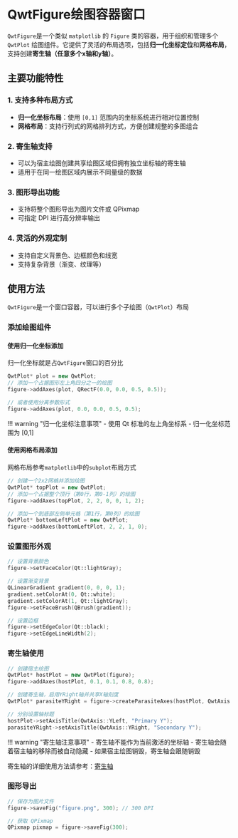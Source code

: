 # QwtFigure绘图容器窗口

`QwtFigure`是一个类似 `matplotlib` 的 `Figure` 类的容器，用于组织和管理多个 `QwtPlot` 绘图组件。它提供了灵活的布局选项，包括**归一化坐标定位**和**网格布局**，支持创建**寄生轴（任意多个x轴和y轴）**。

## 主要功能特性

### 1. 支持多种布局方式

- **归一化坐标布局**：使用 `[0,1]` 范围内的坐标系统进行相对位置控制
- **网格布局**：支持行列式的网格排列方式，方便创建规整的多图组合

### 2. 寄生轴支持

- 可以为宿主绘图创建共享绘图区域但拥有独立坐标轴的寄生轴
- 适用于在同一绘图区域内展示不同量级的数据

### 3. 图形导出功能

- 支持将整个图形导出为图片文件或 QPixmap
- 可指定 DPI 进行高分辨率输出

### 4. 灵活的外观定制

- 支持自定义背景色、边框颜色和线宽
- 支持复杂背景（渐变、纹理等）

## 使用方法

`QwtFigure`是一个窗口容器，可以进行多个子绘图（`QwtPlot`）布局

### 添加绘图组件

#### 使用归一化坐标添加

归一化坐标就是占`QwtFigure`窗口的百分比

```cpp
QwtPlot* plot = new QwtPlot;
// 添加一个占据图形左上角四分之一的绘图
figure->addAxes(plot, QRectF(0.0, 0.0, 0.5, 0.5));

// 或者使用分离参数形式
figure->addAxes(plot, 0.0, 0.0, 0.5, 0.5);
```

!!! warning "归一化坐标注意事项"
    - 使用 Qt 标准的左上角坐标系
    - 归一化坐标范围为 [0,1]

#### 使用网格布局添加

网格布局参考`matplotlib`中的`subplot`布局方式

```cpp
// 创建一个2x2网格并添加绘图
QwtPlot* topPlot = new QwtPlot;
// 添加一个占据整个顶行（第0行，第0-1列）的绘图
figure->addAxes(topPlot, 2, 2, 0, 0, 1, 2);

// 添加一个到底部左侧单元格（第1行，第0列）的绘图
QwtPlot* bottomLeftPlot = new QwtPlot;
figure->addAxes(bottomLeftPlot, 2, 2, 1, 0);
```

### 设置图形外观

```cpp
// 设置背景颜色
figure->setFaceColor(Qt::lightGray);

// 设置渐变背景
QLinearGradient gradient(0, 0, 0, 1);
gradient.setColorAt(0, Qt::white);
gradient.setColorAt(1, Qt::lightGray);
figure->setFaceBrush(QBrush(gradient));

// 设置边框
figure->setEdgeColor(Qt::black);
figure->setEdgeLineWidth(2);
```

### 寄生轴使用

```cpp
// 创建宿主绘图
QwtPlot* hostPlot = new QwtPlot(figure);
figure->addAxes(hostPlot, 0.1, 0.1, 0.8, 0.8);

// 创建寄生轴，启用YRight轴并共享X轴刻度
QwtPlot* parasiteYRight = figure->createParasiteAxes(hostPlot, QwtAxis::YRight, true, false);

// 分别设置轴标题
hostPlot->setAxisTitle(QwtAxis::YLeft, "Primary Y");
parasiteYRight->setAxisTitle(QwtAxis::YRight, "Secondary Y");
```

!!! warning "寄生轴注意事项"
    - 寄生轴不能作为当前激活的坐标轴
    - 寄生轴会随着宿主轴的移除而被自动隐藏
    - 如果宿主绘图销毁，寄生轴会跟随销毁

寄生轴的详细使用方法请参考：[寄生轴](parasite-axes.md)

### 图形导出

```cpp
// 保存为图片文件
figure->saveFig("figure.png", 300); // 300 DPI

// 获取 QPixmap
QPixmap pixmap = figure->saveFig(300);
```


